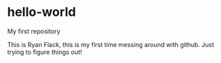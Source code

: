 # hello-world
My first repository

This is Ryan Flack, this is my first time messing around with github. Just trying to figure things out!
